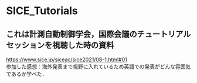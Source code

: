 # SICE_Tutorials

## これは計測自動制御学会，国際会議のチュートリアルセッションを視聴した時の資料

https://www.sice.jp/siceac/sice2021/08-1.html#01
<br>
参加した感想：海外発表まで視野に入れているため英語での発表がどんな雰囲気であるか学べた．<br>
